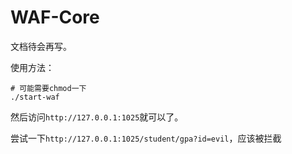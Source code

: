# WAF-Core
文档待会再写。

使用方法：
```
# 可能需要chmod一下
./start-waf
```

然后访问`http://127.0.0.1:1025`就可以了。

尝试一下`http://127.0.0.1:1025/student/gpa?id=evil`，应该被拦截